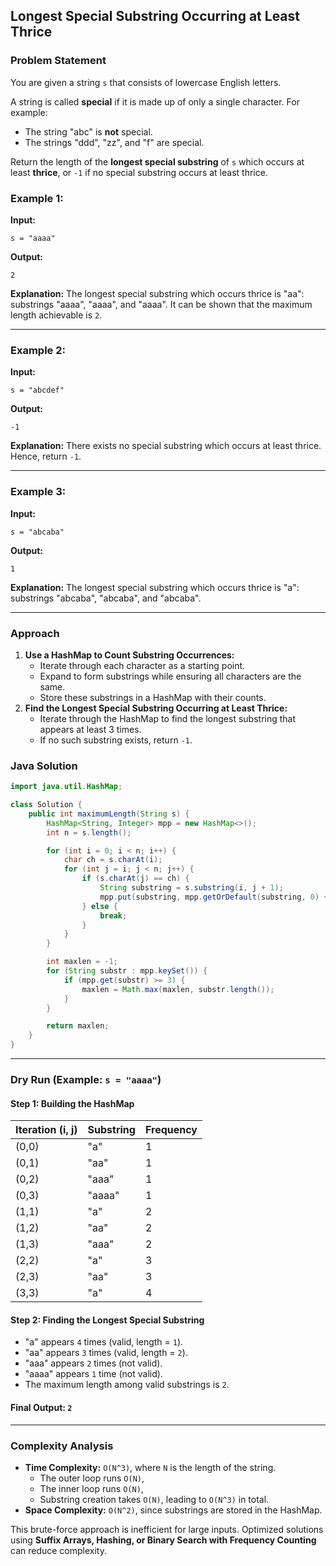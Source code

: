 ## Longest Special Substring Occurring at Least Thrice

### Problem Statement

You are given a string `s` that consists of lowercase English letters.

A string is called **special** if it is made up of only a single character. For example:
- The string "abc" is **not** special.
- The strings "ddd", "zz", and "f" are special.

Return the length of the **longest special substring** of `s` which occurs at least **thrice**, or `-1` if no special substring occurs at least thrice.

### Example 1:

**Input:**
```plaintext
s = "aaaa"
```

**Output:**
```plaintext
2
```

**Explanation:**
The longest special substring which occurs thrice is "aa": substrings "aaaa", "aaaa", and "aaaa". It can be shown that the maximum length achievable is `2`.

---

### Example 2:

**Input:**
```plaintext
s = "abcdef"
```

**Output:**
```plaintext
-1
```

**Explanation:**
There exists no special substring which occurs at least thrice. Hence, return `-1`.

---

### Example 3:

**Input:**
```plaintext
s = "abcaba"
```

**Output:**
```plaintext
1
```

**Explanation:**
The longest special substring which occurs thrice is "a": substrings "abcaba", "abcaba", and "abcaba".

---

### Approach

1. **Use a HashMap to Count Substring Occurrences:**
   - Iterate through each character as a starting point.
   - Expand to form substrings while ensuring all characters are the same.
   - Store these substrings in a HashMap with their counts.
2. **Find the Longest Special Substring Occurring at Least Thrice:**
   - Iterate through the HashMap to find the longest substring that appears at least 3 times.
   - If no such substring exists, return `-1`.

### Java Solution

```java
import java.util.HashMap;

class Solution {
    public int maximumLength(String s) {
        HashMap<String, Integer> mpp = new HashMap<>();
        int n = s.length();

        for (int i = 0; i < n; i++) {
            char ch = s.charAt(i);
            for (int j = i; j < n; j++) {
                if (s.charAt(j) == ch) {
                    String substring = s.substring(i, j + 1);
                    mpp.put(substring, mpp.getOrDefault(substring, 0) + 1);
                } else {
                    break;
                }
            }
        }

        int maxlen = -1;
        for (String substr : mpp.keySet()) {
            if (mpp.get(substr) >= 3) {
                maxlen = Math.max(maxlen, substr.length());
            }
        }

        return maxlen;
    }
}
```

---

### Dry Run (Example: `s = "aaaa"`)

#### Step 1: Building the HashMap

| Iteration (i, j) | Substring | Frequency |
|---|---|---|
| (0,0) | "a" | 1 |
| (0,1) | "aa" | 1 |
| (0,2) | "aaa" | 1 |
| (0,3) | "aaaa" | 1 |
| (1,1) | "a" | 2 |
| (1,2) | "aa" | 2 |
| (1,3) | "aaa" | 2 |
| (2,2) | "a" | 3 |
| (2,3) | "aa" | 3 |
| (3,3) | "a" | 4 |

#### Step 2: Finding the Longest Special Substring
- "a" appears `4` times (valid, length = `1`).
- "aa" appears `3` times (valid, length = `2`).
- "aaa" appears `2` times (not valid).
- "aaaa" appears `1` time (not valid).
- The maximum length among valid substrings is `2`.

#### Final Output: `2`

---

### Complexity Analysis

- **Time Complexity:** `O(N^3)`, where `N` is the length of the string.
  - The outer loop runs `O(N)`,
  - The inner loop runs `O(N)`,
  - Substring creation takes `O(N)`, leading to `O(N^3)` in total.
- **Space Complexity:** `O(N^2)`, since substrings are stored in the HashMap.

This brute-force approach is inefficient for large inputs. Optimized solutions using **Suffix Arrays, Hashing, or Binary Search with Frequency Counting** can reduce complexity.

